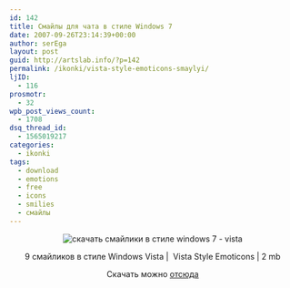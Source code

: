 ```yaml
---
id: 142
title: Смайлы для чата в стиле Windows 7
date: 2007-09-26T23:14:39+00:00
author: serEga
layout: post
guid: http://artslab.info/?p=142
permalink: /ikonki/vista-style-emoticons-smaylyi/
ljID:
  - 116
prosmotr:
  - 32
wpb_post_views_count:
  - 1708
dsq_thread_id:
  - 1565019217
categories:
  - ikonki
tags:
  - download
  - emotions
  - free
  - icons
  - smilies
  - смайлы
---
```

<center>
  <img src="{{site.img_cdn}}/smiles_vista_style.jpg" border="0" alt="скачать смайлики в стиле windows 7 - vista" />
</center>

<p align="center">
  9 смайликов в стиле Windows Vista |  Vista Style Emoticons | 2 mb
</p>

<p align="center">
  Скачать можно <a title="download" href="http://www.iconarchive.com/category/avatar/vista-style-emoticons-icons-by-icons-land.html" target="_blank">отсюда</a>
</p>
